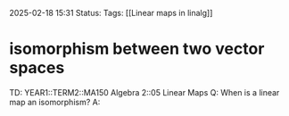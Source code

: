 2025-02-18 15:31
Status: 
Tags: [[Linear maps in linalg]]
# isomorphism between two vector spaces

TD: YEAR1::TERM2::MA150 Algebra 2::05 Linear Maps 
Q: When is a linear map an isomorphism?
A: 